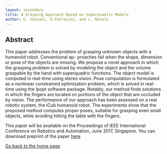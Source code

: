 ```yaml
---
layout: secondary
title: A Grasping Approach Based on Superquadric Models
author: G. Vezzani, U.Pattacini, and L. Natale
---
```


## Abstract

This paper addresses the problem of grasping unknown objects with a humanoid robot. Conventional ap-
proaches fail when the shape, dimension or pose of the objects are missing. We propose a novel approach in which the
grasping problem is solved by modeling the object and the volume graspable by the hand with superquadric functions.
The object model is computed in real-time using stereo vision. Pose computation is formulated as a nonlinear constrained
optimization problem, which is solved in real-time using the Ipopt software package. Notably, our method finds solutions in
which the fingers are located on portions of the object that are occluded by vision. The performance of our approach has been
assessed on a real robotic system, the iCub humanoid robot. The experiments show that the proposed method computes proper
poses, suitable for grasping even small objects, while avoiding hitting the table with the fingers.

This paper will be available on the Proceedings of IEEE International Conference on Robotics and Automation, June 2017, Singapore.
You can download preprint of the paper [here](https://github.com/giuliavezzani/giuliavezzani.github.io/raw/master/files/superquadric-grasping.pdf).

[Go back to the home page](./)

